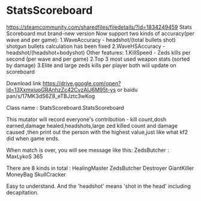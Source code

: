 # StatsScoreboard

https://steamcommunity.com/sharedfiles/filedetails/?id=1834249459
Stats Scoreboard mut brand-new version
Now support two kinds of accuracy(per wave and per game):
1.WaveAccuracy - headshot/(total bullets shot) shotgun bullets calculation has been fixed
2.WaveHSAccuracy - headshot/(headshot+bodyshot)
Other features:
1.KillSpeed - Zeds kills per second (per wave and per game)
2.Top 3 most used weapon stats (sorted by damage)
3.Elite and large zeds kills per player both wiil update on scoreboard

Download link
https://drive.google.com/open?id=13XxmxiuoGRAnhzZc42CvzAIJ6M95t-ys
or
baidu pan/s/17MK3dS6Z8_eTBJztc3wKog

Class name : StatsScoreboard.StatsScoreboard

This mutator will record everyone's contribution - kill count,dosh earned,damage healed,headshots,large zed killed count and damage caused ,then print out the person with the highest value,just like what kf2 did when game ends.

When match is over, you will see message like this: ZedsButcher : MaxLykoS 365

There are 8 kinds in total :
HealingMaster
ZedsButcher
Destroyer
GiantKiller
MoneyBag
SkullCracker

Easy to understand.
And the 'headshot' means 'shot in the head' including decapitation.
